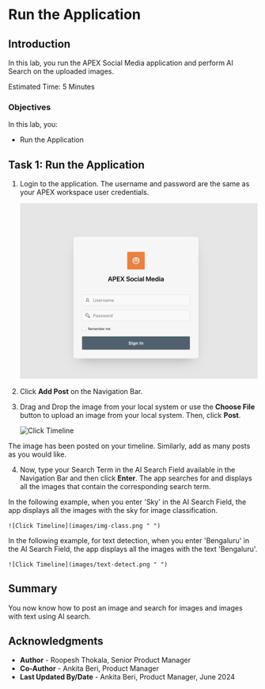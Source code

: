 # Run the Application

## Introduction

In this lab, you run the APEX Social Media application and perform AI Search on the uploaded images.

Estimated Time: 5 Minutes

### Objectives
In this lab, you:

- Run the Application

## Task 1: Run the Application

1. Login to the application. The username and password are the same as your APEX workspace user credentials.

    ![Click Timeline](images/social-media-login.png " ")

2. Click **Add Post** on the Navigation Bar.

3. Drag and Drop the image from your local system or use the **Choose File** button to upload an image from your local system. Then, click **Post**.

    ![Click Timeline](images/add-post.png " ")

The image has been posted on your timeline. Similarly, add as many posts as you would like.

4. Now, type your Search Term in the AI Search Field available in the Navigation Bar and then click **Enter**. The app searches for and displays all the images that contain the corresponding search term.

 In the following example, when you enter 'Sky' in the AI Search Field, the app displays all the images with the sky for image classification.

    ![Click Timeline](images/img-class.png " ")

 In the following example, for text detection, when you enter 'Bengaluru' in the AI Search Field, the app displays all the images with the text 'Bengaluru'.

    ![Click Timeline](images/text-detect.png " ")

## Summary
You now know how to post an image and search for images and images with text using AI search.

## Acknowledgments
- **Author** - Roopesh Thokala, Senior Product Manager
- **Co-Author** - Ankita Beri, Product Manager
- **Last Updated By/Date** - Ankita Beri, Product Manager, June 2024

